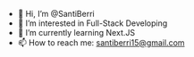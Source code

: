- 👋 Hi, I’m @SantiBerri
- 👀 I’m interested in Full-Stack Developing
- 🌱 I’m currently learning Next.JS
- 📫 How to reach me: santiberri15@gmail.com


<!---
SantiBerri/SantiBerri is a ✨ special ✨ repository because its `README.md` (this file) appears on your GitHub profile.
You can click the Preview link to take a look at your changes.
--->
